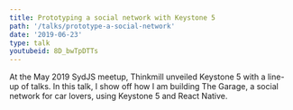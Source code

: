 ```yaml
---
title: Prototyping a social network with Keystone 5
path: '/talks/prototype-a-social-network'
date: '2019-06-23'
type: talk
youtubeid: 8D_bwTpDTTs
---
```


At the May 2019 SydJS meetup, Thinkmill unveiled Keystone 5 with a line-up of talks. In this talk, I show off how I am building The Garage, a social network for car lovers, using Keystone 5 and React Native.
